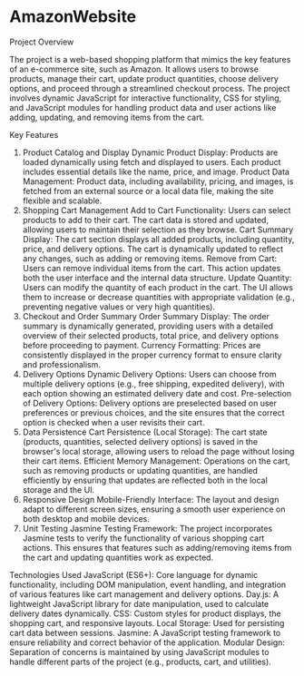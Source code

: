# AmazonWebsite
Project Overview

The project is a web-based shopping platform that mimics the key features of an e-commerce site, such as Amazon. It allows users to browse products, manage their cart, update product quantities, choose delivery options, and proceed through a streamlined checkout process. The project involves dynamic JavaScript for interactive functionality, CSS for styling, and JavaScript modules for handling product data and user actions like adding, updating, and removing items from the cart.

Key Features
1. Product Catalog and Display
Dynamic Product Display: Products are loaded dynamically using fetch and displayed to users. Each product includes essential details like the name, price, and image.
Product Data Management: Product data, including availability, pricing, and images, is fetched from an external source or a local data file, making the site flexible and scalable.
2. Shopping Cart Management
Add to Cart Functionality: Users can select products to add to their cart. The cart data is stored and updated, allowing users to maintain their selection as they browse.
Cart Summary Display: The cart section displays all added products, including quantity, price, and delivery options. The cart is dynamically updated to reflect any changes, such as adding or removing items.
Remove from Cart: Users can remove individual items from the cart. This action updates both the user interface and the internal data structure.
Update Quantity: Users can modify the quantity of each product in the cart. The UI allows them to increase or decrease quantities with appropriate validation (e.g., preventing negative values or very high quantities).
3. Checkout and Order Summary
Order Summary Display: The order summary is dynamically generated, providing users with a detailed overview of their selected products, total price, and delivery options before proceeding to payment.
Currency Formatting: Prices are consistently displayed in the proper currency format to ensure clarity and professionalism.
4. Delivery Options
Dynamic Delivery Options: Users can choose from multiple delivery options (e.g., free shipping, expedited delivery), with each option showing an estimated delivery date and cost.
Pre-selection of Delivery Options: Delivery options are preselected based on user preferences or previous choices, and the site ensures that the correct option is checked when a user revisits their cart.
5. Data Persistence
Cart Persistence (Local Storage): The cart state (products, quantities, selected delivery options) is saved in the browser's local storage, allowing users to reload the page without losing their cart items.
Efficient Memory Management: Operations on the cart, such as removing products or updating quantities, are handled efficiently by ensuring that updates are reflected both in the local storage and the UI.
6. Responsive Design
Mobile-Friendly Interface: The layout and design adapt to different screen sizes, ensuring a smooth user experience on both desktop and mobile devices.
7. Unit Testing
Jasmine Testing Framework: The project incorporates Jasmine tests to verify the functionality of various shopping cart actions. This ensures that features such as adding/removing items from the cart and updating quantities work as expected.

Technologies Used
JavaScript (ES6+): Core language for dynamic functionality, including DOM manipulation, event handling, and integration of various features like cart management and delivery options.
Day.js: A lightweight JavaScript library for date manipulation, used to calculate delivery dates dynamically.
CSS: Custom styles for product displays, the shopping cart, and responsive layouts.
Local Storage: Used for persisting cart data between sessions.
Jasmine: A JavaScript testing framework to ensure reliability and correct behavior of the application.
Modular Design: Separation of concerns is maintained by using JavaScript modules to handle different parts of the project (e.g., products, cart, and utilities).



